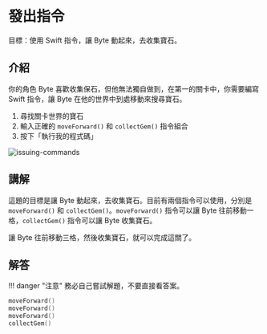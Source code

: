 # 發出指令

目標：使用 Swift 指令，讓 Byte 動起來，去收集寶石。

## 介紹

你的角色 Byte 喜歡收集保石，但他無法獨自做到，在第一的關卡中，你需要編寫 Swift 指令，讓 Byte 在他的世界中到處移動來搜尋寶石。

1. 尋找關卡世界的寶石
2. 輸入正確的 `moveForward()` 和 `collectGem()` 指令組合
3. 按下「執行我的程式碼」

![issuing-commands](https://imagedelivery.net/cdkaXPuFls5qlrh3GM4hfA/869aa1e3-ddbd-4a9f-ce2f-e7fdd9ac6e00/public)

## 講解

這題的目標是讓 Byte 動起來，去收集寶石。目前有兩個指令可以使用，分別是 `moveForward()` 和 `collectGem()`。`moveForward()` 指令可以讓 Byte 往前移動一格，`collectGem()` 指令可以讓 Byte 收集寶石。

讓 Byte 往前移動三格，然後收集寶石，就可以完成這關了。

## 解答

<!-- prettier-ignore -->
!!! danger "注意"
    務必自己嘗試解題，不要直接看答案。

```swift linenums="1"
moveForward()
moveForward()
moveForward()
collectGem()
```
